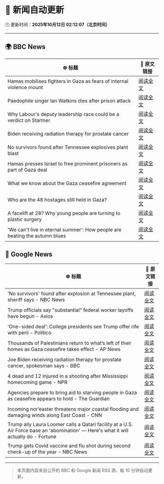# 🧠 新闻自动更新

🕒 更新时间：**2025年10月12日 02:12:07（北京时间）**

---

## 🌍 BBC News

| 🌐 标题 | 🔗 原文链接 |
|--------|-------------|
| Hamas mobilises fighters in Gaza as fears of internal violence mount | [阅读全文](https://www.bbc.com/news/articles/ce8482418plo?at_medium=RSS&at_campaign=rss) |
| Paedophile singer Ian Watkins dies after prison attack | [阅读全文](https://www.bbc.com/news/articles/cm2d2me0eljo?at_medium=RSS&at_campaign=rss) |
| Why Labour's deputy leadership race could be a verdict on Starmer | [阅读全文](https://www.bbc.com/news/articles/c4g5nxzzky2o?at_medium=RSS&at_campaign=rss) |
| Biden receiving radiation therapy for prostate cancer | [阅读全文](https://www.bbc.com/news/articles/c1ede670jnyo?at_medium=RSS&at_campaign=rss) |
| No survivors found after Tennessee explosives plant blast | [阅读全文](https://www.bbc.com/news/articles/cx2523997p9o?at_medium=RSS&at_campaign=rss) |
| Hamas presses Israel to free prominent prisoners as part of Gaza deal | [阅读全文](https://www.bbc.com/news/articles/cd727d2ne42o?at_medium=RSS&at_campaign=rss) |
| What we know about the Gaza ceasefire agreement | [阅读全文](https://www.bbc.com/news/articles/cvgqx7ygq41o?at_medium=RSS&at_campaign=rss) |
| Who are the 48 hostages still held in Gaza? | [阅读全文](https://www.bbc.com/news/articles/cpvl9k4mw8no?at_medium=RSS&at_campaign=rss) |
| A facelift at 28? Why young people are turning to plastic surgery | [阅读全文](https://www.bbc.com/news/articles/czxwvr57424o?at_medium=RSS&at_campaign=rss) |
| 'We can't live in eternal summer': How people are beating the autumn blues | [阅读全文](https://www.bbc.com/news/articles/c7492e5x7jzo?at_medium=RSS&at_campaign=rss) |

## 📰 Google News

| 🌐 标题 | 🔗 原文链接 |
|--------|-------------|
| 'No survivors' found after explosion at Tennessee plant, sheriff says - NBC News | [阅读全文](https://news.google.com/rss/articles/CBMihwFBVV95cUxNSG15SjJQQnhWR1NadXZNc3lkX05TeHU2dGZGSVladDZiM0ZZTHg4SzhOalgyVmh2X0hBQTJUbTdOZW1aeUI0cWVRRm9LTFFwenJmLVA3cU9MMzhVcmpzR3FUbmlSMlhobGU2ckpzVEJRQmo2N3o3WHd2Y0pQTHpVME5tTTZwSEXSAVZBVV95cUxOX3JpUHhldkpycnJXSVNKZEczX2x6QXJ1eUZrMDNKTUhJTlFGZFlkeHdDYzFOTGpsdF9tRkhPdmVEWTNKaGRYUlgzdHVwc084UEhKM2hlUQ?oc=5) |
| Trump officials say "substantial" federal worker layoffs have begun - Axios | [阅读全文](https://news.google.com/rss/articles/CBMickFVX3lxTFBrQ2JaWW5VWl84cE9Md0x0dnRYdVVTMXFNWDFfdjh0NW9LSlNxZ0FwOVJQMWxqaEIyN0F4OWJoMHFxWUxXa25HX0hVLUdHZHdiV2hhcngybGhJd2lud1BHX3hhdTExcDhJMHk5emFveGVsZw?oc=5) |
| ‘One-sided deal’: College presidents see Trump offer rife with peril - Politico | [阅读全文](https://news.google.com/rss/articles/CBMikgFBVV95cUxQMlczMnJUUmdNVGJVWld3UFZRdUM5RXRsMzZpWkNKUlBldWEyLUJoVlpaZzlUSXQxOFNhUllWUUtxRm9kMlFUUFBDdkpfMkJDbDZhc2J6YXBTdk9mU2N1MzRPSjlrMW81dzFEd0RXRy1QNmYwZGdtdk5VajQzcXdpUVJLM1E2eWJrdmhzRERSaTdWZw?oc=5) |
| Thousands of Palestinians return to what’s left of their homes as Gaza ceasefire takes effect - AP News | [阅读全文](https://news.google.com/rss/articles/CBMilAFBVV95cUxNMjR4dlVIekdxRzJvSlY5ZlhsZXcySV80MGhvMkxDUkJlOXJkUkU1MENFM0tQSzB6M3VyWFdsbEV0TGhIQVhFVEcxelRtVHpVc3FVQXM1VkNBWUpRZm1oMkh6ZG9GYkxfR2dNazdjOHNlMUZ0U1F1QzBTNzhtVnF5eU9xOTlWTXlvdTNjWDRoMlNGY2tm?oc=5) |
| Joe Biden receiving radiation therapy for prostate cancer, spokesman says - BBC | [阅读全文](https://news.google.com/rss/articles/CBMiWkFVX3lxTE1adEJpR1FYbFJIanNNNTRPNUFjNnE5OFRfdWNJTFlqY0JqUDJQTHdpTG41M3VfbFZxWktMd1NKUEVQWngwSkVfeW5EX2RNRXhxSTlrME01ZXFlQdIBX0FVX3lxTE5kVk03ZkU1MFoyeTR1TEpsMVVPbW5ScExCVWhNMlA4Y1MzSndwVXd2aXBLOXI3UDJrYnQyOVFfVDBsb2VTMUFrRlZ4WGhnQlpIY3owTXlEMElJQlhJUXY0?oc=5) |
| 4 dead and 12 injured in a shooting after Mississippi homecoming game - NPR | [阅读全文](https://news.google.com/rss/articles/CBMiiwFBVV95cUxQUVBWLTVSa3JLcGF4a1FkWl9xZGJsZlYtVmZEUXZVVGwxZWpnUWxyMXN0YmpXRk1yeWxlUE1JNVQtS3hGZGJZZF90OUltcEdNQ0lLU0l1RFFlU2tWejY5THVKS3dOWFVHN3hUUmI1b3VLSlJFQmsyWUxjWjYzZ09WQ0huUlJNMEhDOEtv?oc=5) |
| Agencies prepare to bring aid to starving people in Gaza as ceasefire appears to hold - The Guardian | [阅读全文](https://news.google.com/rss/articles/CBMiywFBVV95cUxNQl9Icklrc0RScDlhSU1yTlVxcnZSWUV5b3dweGdqNXlwWE9rNGFyRHBCMk5hTTVSYzNrZWJsaFlwLS1URzJWMWluUV96ZkNvRlZwY0dUbjNidjBKWjFZbzVYLUxuQzRWYzRkdkl3QjRHWDVtb3dUTTYyYlJVRF9ERjNQRmdjeUxMaWdvN2lXNDJSSHpudzh6T2w2dDNkUmViSzBYdURjVG9uLWpXZk1zT0o2MXdjcHhockNfQnRHZHlEbVlvbkNOMVkzcw?oc=5) |
| Incoming nor’easter threatens major coastal flooding and damaging winds along East Coast - CNN | [阅读全文](https://news.google.com/rss/articles/CBMikgFBVV95cUxQcml4VHNxZ1BhVkJ5cGswS19qckxpbnBCclRIVDNkU1pWUmtzV25CaXlualdPOVlBdVNHdnF6YWRiSVhsTm1Dam9iZTNPY01oc002OWhBSTlURzdqU3dmdlk3MWhMTWViSlI2R08xSVliaHpZOXhvQkZ2ZjduY3h6NEJJRUMwX3FWYkIxYUh2QlBNUQ?oc=5) |
| Trump ally Laura Loomer calls a Qatari facility at a U.S. Air Force base an 'abomination' — Here's what it will actually do - Fortune | [阅读全文](https://news.google.com/rss/articles/CBMikwFBVV95cUxNT2FodkR4bFJZWjV2NlJPd3YtVEp1MDh5UE5kb05GVWhtRlZpSFltWXN2Wng0YWxEb1FjQjUxT0xLT0pIRUtfZ016cFJ3NTQySmdIbjQ5T2IzR3ZpZ2cxSG10ZHBKTTY3WWItOWdMTHF4b1VjU0NVOW53SDlYdlAxbEZfb2o1OWdnQUFFNGRUSENSLXM?oc=5) |
| Trump gets Covid vaccine and flu shot during second check-up of the year - NBC News | [阅读全文](https://news.google.com/rss/articles/CBMitgFBVV95cUxOcnpVZjVILWxfaHJYT0E0NTFDVG9zTjM2d293Rl9YOXBlekFyTXdWRVdlTVZ0bXlUQi1ULVBDaWI4THV6dUlpcXdoTERGZ3hsQmNwZWxzYUxhQzJMYzd0eFAtVFEycl9tdkJ5Ui1jdXcxQTBxeTlMTXAzcXZJd2ZPZ1R6X1lpQXpTRWgxdW1tM3JQMTRMRzBuVC1ndWU0Q3p4cEt6SkFpWFZVVGN0cU1IbzhnMVptQdIBVkFVX3lxTE5UeHdyelB3SWFNQUZmYlNycV9DU0h6dHlOajlZWFA2WHNnMkRMVmlvQjlVbV9LMkR6ZDJoUFpRQlU5UzlOZ0ZHb01Eem1OUjVYejIxX0RR?oc=5) |

---
> 本页面内容来自公开的 BBC 和 Google 新闻 RSS 源，每 10 分钟自动更新。
